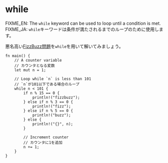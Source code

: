# while

<!--
The `while` keyword can be used to run a loop while a condition is true.
-->
FIXME_EN: The `while` keyword can be used to loop until a condition is met.
FIXME_JA: `while`キーワードは条件が満たされるまでのループのために使用します。

<!--
Let's write the infamous [FizzBuzz][fizzbuzz] using a `while` loop.
-->
悪名高い[FizzBuzz問題][fizzbuzz]を`while`を用いて解いてみましょう。

```rust,editable
fn main() {
    // A counter variable
    // カウンタとなる変数
    let mut n = 1;

    // Loop while `n` is less than 101
    // `n`が101以下である場合のループ
    while n < 101 {
        if n % 15 == 0 {
            println!("fizzbuzz");
        } else if n % 3 == 0 {
            println!("fizz");
        } else if n % 5 == 0 {
            println!("buzz");
        } else {
            println!("{}", n);
        }

        // Increment counter
        // カウンタに1を追加
        n += 1;
    }
}
```

[fizzbuzz]: https://en.wikipedia.org/wiki/Fizz_buzz
